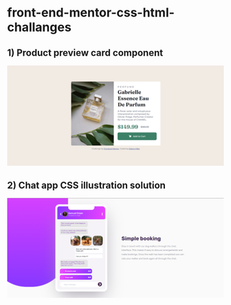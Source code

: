 # front-end-mentor-css-html-challanges
## 1) Product preview card component
![](./product-preview-card-component/images/screenshots/Screenshot%20(47).png)
## 2) Chat app CSS illustration solution
![](./chat-app-css-illustration-master/images/desktop.png)